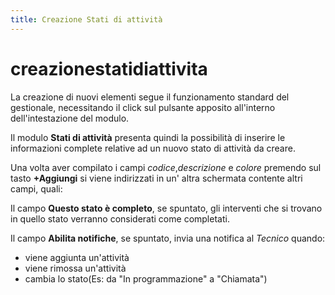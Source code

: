 ```yaml
---
title: Creazione Stati di attività
---
```


# creazionestatidiattivita

La creazione di nuovi elementi segue il funzionamento standard del gestionale, necessitando il click sul pulsante apposito all'interno dell'intestazione del modulo.

Il modulo **Stati di attività** presenta quindi la possibilità di inserire le informazioni complete relative ad un nuovo stato di attività da creare.

Una volta aver compilato i campi _codice_,_descrizione_ e _colore_ premendo sul tasto **+Aggiungi** si viene indirizzati in un' altra schermata contente altri campi, quali:

Il campo **Questo stato è completo**, se spuntato, gli interventi che si trovano in quello stato verranno considerati come completati.

Il campo **Abilita notifiche**, se spuntato, invia una notifica al _Tecnico_ quando:

* viene aggiunta un'attività 
* viene rimossa un'attività
* cambia lo stato\(Es: da "In programmazione" a "Chiamata"\)

